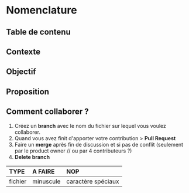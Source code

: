 # Nomenclature

## Table de contenu

## Contexte

## Objectif

## Proposition


## Comment collaborer ?

1. Créez un **branch** avec le nom du fichier sur lequel vous voulez collaborer.
1. Quand vous avez finit d'apporter votre contribution > **Pull Request**
1. Faire un **merge** après fin de discussion et si pas de conflit (seulement par le product owner // ou par 4 contributeurs ?)
1. **Delete branch**

| TYPE | A FAIRE | NOP |
| :------------- | :------------- | :------------- |
| fichier | minuscule | caractère spéciaux |
